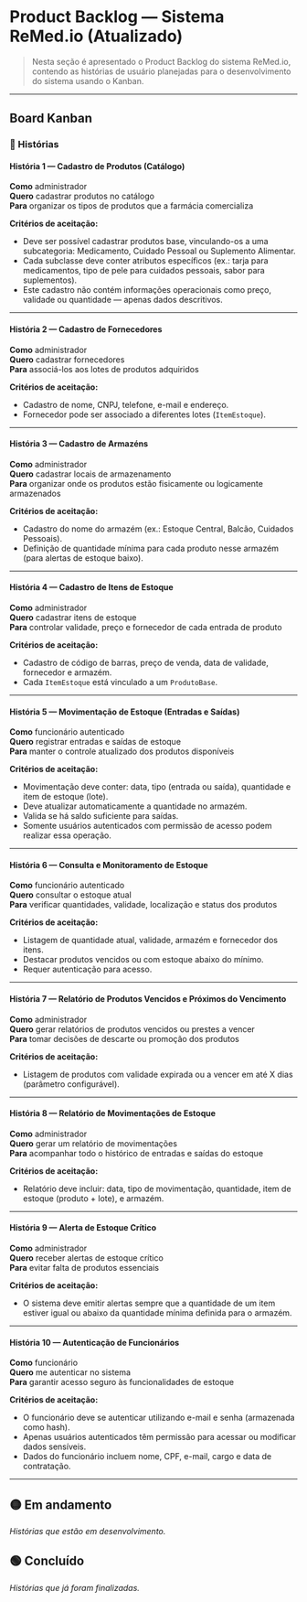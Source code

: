 # Product Backlog — Sistema **ReMed.io** (Atualizado)

> Nesta seção é apresentado o Product Backlog do sistema ReMed.io, contendo as histórias de usuário planejadas para o desenvolvimento do sistema usando o Kanban.

---

## Board Kanban

### 🔴 Histórias

#### História 1 — Cadastro de Produtos (Catálogo)
**Como** administrador  
**Quero** cadastrar produtos no catálogo  
**Para** organizar os tipos de produtos que a farmácia comercializa  

**Critérios de aceitação:** 

- Deve ser possível cadastrar produtos base, vinculando-os a uma subcategoria: Medicamento, Cuidado Pessoal ou Suplemento Alimentar.  
- Cada subclasse deve conter atributos específicos (ex.: tarja para medicamentos, tipo de pele para cuidados pessoais, sabor para suplementos).  
- Este cadastro não contém informações operacionais como preço, validade ou quantidade — apenas dados descritivos.  

---

#### História 2 — Cadastro de Fornecedores
**Como** administrador  
**Quero** cadastrar fornecedores  
**Para** associá-los aos lotes de produtos adquiridos  

**Critérios de aceitação:**  

- Cadastro de nome, CNPJ, telefone, e-mail e endereço.  
- Fornecedor pode ser associado a diferentes lotes (`ItemEstoque`).  

---

#### História 3 — Cadastro de Armazéns
**Como** administrador  
**Quero** cadastrar locais de armazenamento  
**Para** organizar onde os produtos estão fisicamente ou logicamente armazenados  

**Critérios de aceitação:**  

- Cadastro do nome do armazém (ex.: Estoque Central, Balcão, Cuidados Pessoais).  
- Definição de quantidade mínima para cada produto nesse armazém (para alertas de estoque baixo).  

---

#### História 4 — Cadastro de Itens de Estoque 
**Como** administrador  
**Quero** cadastrar itens de estoque  
**Para** controlar validade, preço e fornecedor de cada entrada de produto  

**Critérios de aceitação:**  

- Cadastro de código de barras, preço de venda, data de validade, fornecedor e armazém.  
- Cada `ItemEstoque` está vinculado a um `ProdutoBase`.  

---

#### História 5 — Movimentação de Estoque (Entradas e Saídas)
**Como** funcionário autenticado  
**Quero** registrar entradas e saídas de estoque  
**Para** manter o controle atualizado dos produtos disponíveis  

**Critérios de aceitação:**  

- Movimentação deve conter: data, tipo (entrada ou saída), quantidade e item de estoque (lote).  
- Deve atualizar automaticamente a quantidade no armazém.  
- Valida se há saldo suficiente para saídas.  
- Somente usuários autenticados com permissão de acesso podem realizar essa operação.  

---

#### História 6 — Consulta e Monitoramento de Estoque
**Como** funcionário autenticado  
**Quero** consultar o estoque atual  
**Para** verificar quantidades, validade, localização e status dos produtos  

**Critérios de aceitação:**  

- Listagem de quantidade atual, validade, armazém e fornecedor dos itens.  
- Destacar produtos vencidos ou com estoque abaixo do mínimo.  
- Requer autenticação para acesso.  

---

#### História 7 — Relatório de Produtos Vencidos e Próximos do Vencimento
**Como** administrador  
**Quero** gerar relatórios de produtos vencidos ou prestes a vencer  
**Para** tomar decisões de descarte ou promoção dos produtos  

**Critérios de aceitação:** 

- Listagem de produtos com validade expirada ou a vencer em até X dias (parâmetro configurável).  

---

#### História 8 — Relatório de Movimentações de Estoque
**Como** administrador  
**Quero** gerar um relatório de movimentações  
**Para** acompanhar todo o histórico de entradas e saídas do estoque  

**Critérios de aceitação:**  

- Relatório deve incluir: data, tipo de movimentação, quantidade, item de estoque (produto + lote), e armazém.  

---

#### História 9 — Alerta de Estoque Crítico
**Como** administrador  
**Quero** receber alertas de estoque crítico  
**Para** evitar falta de produtos essenciais  

**Critérios de aceitação:**  

- O sistema deve emitir alertas sempre que a quantidade de um item estiver igual ou abaixo da quantidade mínima definida para o armazém.  

---

#### História 10 — Autenticação de Funcionários
**Como** funcionário  
**Quero** me autenticar no sistema  
**Para** garantir acesso seguro às funcionalidades de estoque  

**Critérios de aceitação:**  

- O funcionário deve se autenticar utilizando e-mail e senha (armazenada como hash).  
- Apenas usuários autenticados têm permissão para acessar ou modificar dados sensíveis.  
- Dados do funcionário incluem nome, CPF, e-mail, cargo e data de contratação.  

---

## 🟡 Em andamento  
*Histórias que estão em desenvolvimento.*  

## 🟢 Concluído  
*Histórias que já foram finalizadas.*  
